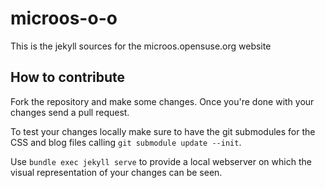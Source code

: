 # microos-o-o

This is the jekyll sources for the microos.opensuse.org website

## How to contribute

Fork the repository and make some changes.
Once you're done with your changes send a pull request.

To test your changes locally make sure to have the git submodules for the CSS and blog files calling `git submodule update --init`.

Use `bundle exec jekyll serve` to provide a local webserver on which the visual representation of your changes can be seen.
